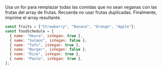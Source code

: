 Usa un for para remplazar todas las comidas que no sean veganas con las frutas del array de frutas. Recuerda no usar frutas duplicadas. Finalmente, imprime el array resultante.

```js
const fruits = ["Strawberry", "Banana", "Orange", "Apple"];
const foodSchedule = [
  { name: "Heura", isVegan: true },
  { name: "Salmon", isVegan: false },
  { name: "Tofu", isVegan: true },
  { name: "Burger", isVegan: false },
  { name: "Rice", isVegan: true },
  { name: "Pasta", isVegan: true },
];


```
